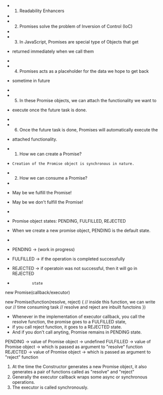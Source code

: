 - 1. Readability Enhancers
-
- 2. Promises solve the problem of Inversion of Control (IoC)
-
- 3. In JavaScript, Promises are special type of Objects that get
- returned immediately when we call them
-
- 4. Promises acts as a placeholder for the data we hope to get back
- sometime in future
-
- 5. In these Promise objects, we can attach the functionality we want to
- execute once the future task is done.
-
- 6. Once the future task is done, Promises will automatically execute the
- attached functionality.

- 1. How we can create a Promise?
-     Creation of the Promise object is synchronous in nature.
- 2. How we can consume a Promise?
-
- May be we fulfill the Promise!
- May be we don't fulfill the Promise!
-
- Promise object states: PENDING, FULFILLED, REJECTED
- When we create a new promise object, PENDING is the default state.
-
- PENDING -> (work in progress)
- FULFILLED -> if the operation is completed successfully
- REJECTED -> if operatoin was not successful, then it will go in REJECTED
-              state

new Promise(callback/executor)

new Promise(function(resolve, reject) {
// inside this function, we can write our
// time consuming task
// resolve and reject are inbuilt functoins
})

- Whenever in the implementation of executor callback, you call the resolve function, the promise goes to a FULFILLED state,
- if you call reject function, it goes to a REJECTED state.
- And if you don't call anyting, Promise remains in PENDING state.

PENDING -> value of Promise object -> undefined
FULFILLED -> value of Promise object -> which is passed as argument to "resolve" function
REJECTED -> value of Promise object -> which is passed as argument to "reject" function

1. At the time the Constructor generates a new Promise object, it also generates a pair of functions called as "resolve" and "reject"
2. Generally the executor callback wraps some async or synchronous operations.
3. The executor is called synchronously.
